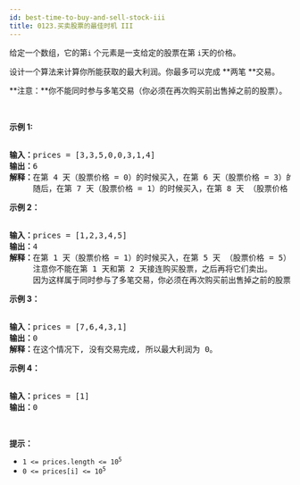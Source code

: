 ```yaml
---
id: best-time-to-buy-and-sell-stock-iii
title: 0123.买卖股票的最佳时机 III
---
```

给定一个数组，它的第<code>i</code> 个元素是一支给定的股票在第 <code>i</code>天的价格。

设计一个算法来计算你所能获取的最大利润。你最多可以完成 **两笔 **交易。

**注意：**你不能同时参与多笔交易（你必须在再次购买前出售掉之前的股票）。

 

**示例 1:**


<pre><br/><strong>输入：</strong>prices = [3,3,5,0,0,3,1,4]<br/><strong>输出：</strong>6<br/><strong>解释：</strong>在第 4 天（股票价格 = 0）的时候买入，在第 6 天（股票价格 = 3）的时候卖出，这笔交易所能获得利润 = 3-0 = 3 。<br/>     随后，在第 7 天（股票价格 = 1）的时候买入，在第 8 天 （股票价格 = 4）的时候卖出，这笔交易所能获得利润 = 4-1 = 3 。</pre>

**示例 2：**


<pre><br/><strong>输入：</strong>prices = [1,2,3,4,5]<br/><strong>输出：</strong>4<br/><strong>解释：</strong>在第 1 天（股票价格 = 1）的时候买入，在第 5 天 （股票价格 = 5）的时候卖出, 这笔交易所能获得利润 = 5-1 = 4 。   <br/>     注意你不能在第 1 天和第 2 天接连购买股票，之后再将它们卖出。   <br/>     因为这样属于同时参与了多笔交易，你必须在再次购买前出售掉之前的股票。<br/></pre>

**示例 3：**


<pre><br/><strong>输入：</strong>prices = [7,6,4,3,1] <br/><strong>输出：</strong>0 <br/><strong>解释：</strong>在这个情况下, 没有交易完成, 所以最大利润为 0。</pre>

**示例 4：**


<pre><br/><strong>输入：</strong>prices = [1]<br/><strong>输出：</strong>0<br/></pre>

 

**提示：**


- <code>1 &lt;= prices.length &lt;= 10<sup>5</sup></code>
- <code>0 &lt;= prices[i] &lt;= 10<sup>5</sup></code>

